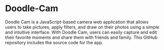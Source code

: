 # Doodle-Cam
Doodle Cam is a JavaScript-based camera web application that allows users to take pictures, apply filters, and draw on their photos using a simple and intuitive interface. With Doodle Cam, users can easily capture and edit their favorite moments and share them with friends and family. This GitHub repository includes the source code for the app.
